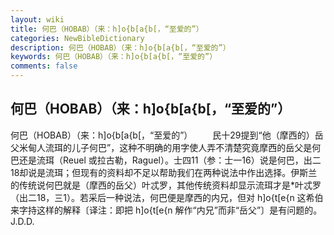 ```yaml
---
layout: wiki
title: 何巴（HOBAB）（来：h]o{b[a{b[，“至爱的”）
categories: NewBibleDictionary
description: 何巴（HOBAB）（来：h]o{b[a{b[，“至爱的”）
keywords: 何巴（HOBAB）（来：h]o{b[a{b[，“至爱的”）
comments: false
---
```


## 何巴（HOBAB）（来：h]o{b[a{b[，“至爱的”）



何巴（HOBAB）（来：h]o{b[a{b[，“至爱的”）
　　民十29提到“他（摩西的）岳父米甸人流珥的儿子何巴”，这种不明确的用字使人弄不清楚究竟摩西的岳父是何巴还是流珥（Reuel 或拉古勒，Raguel）。士四11（参：士一16）说是何巴，出二18却说是流珥；但现有的资料却不足以帮助我们在两种说法中作出选择。伊斯兰的传统说何巴就是（摩西的岳父）叶忒罗，其他传统资料却显示流珥才是*叶忒罗（出二18，三1）。若采后一种说法，何巴便是摩西的内兄，但对 h]o{t[e{n 这希伯来字持这样的解释〔译注：即把 h]o{t[e{n 解作“内兄”而非“岳父”〕是有问题的。
J.D.D.




